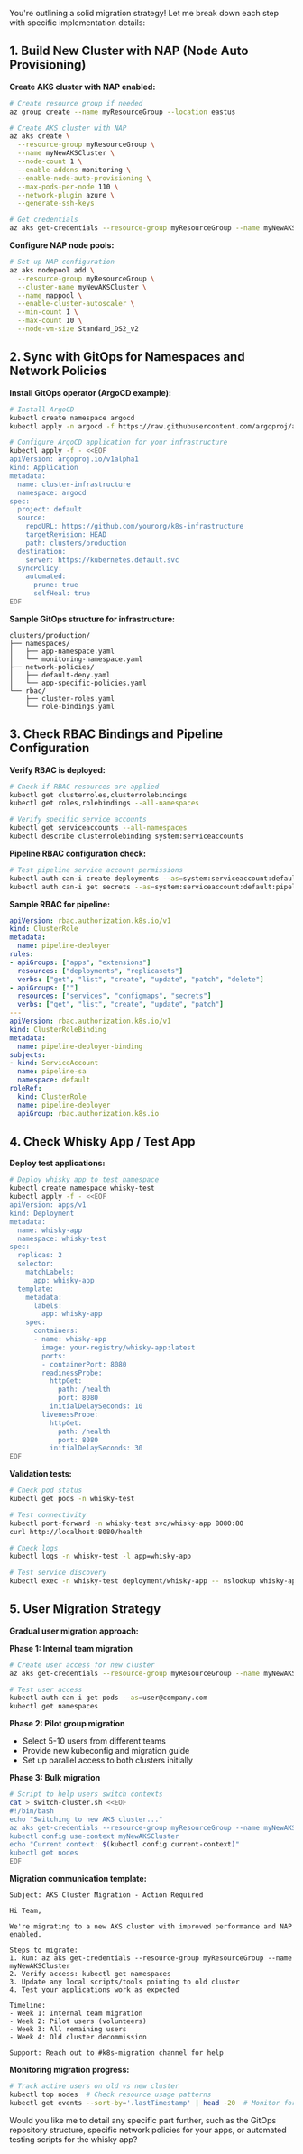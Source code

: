 You're outlining a solid migration strategy! Let me break down each step with specific implementation details:

## 1. Build New Cluster with NAP (Node Auto Provisioning)

**Create AKS cluster with NAP enabled:**
```bash
# Create resource group if needed
az group create --name myResourceGroup --location eastus

# Create AKS cluster with NAP
az aks create \
  --resource-group myResourceGroup \
  --name myNewAKSCluster \
  --node-count 1 \
  --enable-addons monitoring \
  --enable-node-auto-provisioning \
  --max-pods-per-node 110 \
  --network-plugin azure \
  --generate-ssh-keys

# Get credentials
az aks get-credentials --resource-group myResourceGroup --name myNewAKSCluster
```

**Configure NAP node pools:**
```bash
# Set up NAP configuration
az aks nodepool add \
  --resource-group myResourceGroup \
  --cluster-name myNewAKSCluster \
  --name nappool \
  --enable-cluster-autoscaler \
  --min-count 1 \
  --max-count 10 \
  --node-vm-size Standard_DS2_v2
```

## 2. Sync with GitOps for Namespaces and Network Policies

**Install GitOps operator (ArgoCD example):**
```bash
# Install ArgoCD
kubectl create namespace argocd
kubectl apply -n argocd -f https://raw.githubusercontent.com/argoproj/argo-cd/stable/manifests/install.yaml

# Configure ArgoCD application for your infrastructure
kubectl apply -f - <<EOF
apiVersion: argoproj.io/v1alpha1
kind: Application
metadata:
  name: cluster-infrastructure
  namespace: argocd
spec:
  project: default
  source:
    repoURL: https://github.com/yourorg/k8s-infrastructure
    targetRevision: HEAD
    path: clusters/production
  destination:
    server: https://kubernetes.default.svc
  syncPolicy:
    automated:
      prune: true
      selfHeal: true
EOF
```

**Sample GitOps structure for infrastructure:**
```
clusters/production/
├── namespaces/
│   ├── app-namespace.yaml
│   └── monitoring-namespace.yaml
├── network-policies/
│   ├── default-deny.yaml
│   └── app-specific-policies.yaml
└── rbac/
    ├── cluster-roles.yaml
    └── role-bindings.yaml
```

## 3. Check RBAC Bindings and Pipeline Configuration

**Verify RBAC is deployed:**
```bash
# Check if RBAC resources are applied
kubectl get clusterroles,clusterrolebindings
kubectl get roles,rolebindings --all-namespaces

# Verify specific service accounts
kubectl get serviceaccounts --all-namespaces
kubectl describe clusterrolebinding system:serviceaccounts
```

**Pipeline RBAC configuration check:**
```bash
# Test pipeline service account permissions
kubectl auth can-i create deployments --as=system:serviceaccount:default:pipeline-sa
kubectl auth can-i get secrets --as=system:serviceaccount:default:pipeline-sa -n production
```

**Sample RBAC for pipeline:**
```yaml
apiVersion: rbac.authorization.k8s.io/v1
kind: ClusterRole
metadata:
  name: pipeline-deployer
rules:
- apiGroups: ["apps", "extensions"]
  resources: ["deployments", "replicasets"]
  verbs: ["get", "list", "create", "update", "patch", "delete"]
- apiGroups: [""]
  resources: ["services", "configmaps", "secrets"]
  verbs: ["get", "list", "create", "update", "patch"]
---
apiVersion: rbac.authorization.k8s.io/v1
kind: ClusterRoleBinding
metadata:
  name: pipeline-deployer-binding
subjects:
- kind: ServiceAccount
  name: pipeline-sa
  namespace: default
roleRef:
  kind: ClusterRole
  name: pipeline-deployer
  apiGroup: rbac.authorization.k8s.io
```

## 4. Check Whisky App / Test App

**Deploy test applications:**
```bash
# Deploy whisky app to test namespace
kubectl create namespace whisky-test
kubectl apply -f - <<EOF
apiVersion: apps/v1
kind: Deployment
metadata:
  name: whisky-app
  namespace: whisky-test
spec:
  replicas: 2
  selector:
    matchLabels:
      app: whisky-app
  template:
    metadata:
      labels:
        app: whisky-app
    spec:
      containers:
      - name: whisky-app
        image: your-registry/whisky-app:latest
        ports:
        - containerPort: 8080
        readinessProbe:
          httpGet:
            path: /health
            port: 8080
          initialDelaySeconds: 10
        livenessProbe:
          httpGet:
            path: /health
            port: 8080
          initialDelaySeconds: 30
EOF
```

**Validation tests:**
```bash
# Check pod status
kubectl get pods -n whisky-test

# Test connectivity
kubectl port-forward -n whisky-test svc/whisky-app 8080:80
curl http://localhost:8080/health

# Check logs
kubectl logs -n whisky-test -l app=whisky-app

# Test service discovery
kubectl exec -n whisky-test deployment/whisky-app -- nslookup whisky-app.whisky-test.svc.cluster.local
```

## 5. User Migration Strategy

**Gradual user migration approach:**

**Phase 1: Internal team migration**
```bash
# Create user access for new cluster
az aks get-credentials --resource-group myResourceGroup --name myNewAKSCluster --admin

# Test user access
kubectl auth can-i get pods --as=user@company.com
kubectl get namespaces
```

**Phase 2: Pilot group migration**
- Select 5-10 users from different teams
- Provide new kubeconfig and migration guide
- Set up parallel access to both clusters initially

**Phase 3: Bulk migration**
```bash
# Script to help users switch contexts
cat > switch-cluster.sh <<EOF
#!/bin/bash
echo "Switching to new AKS cluster..."
az aks get-credentials --resource-group myResourceGroup --name myNewAKSCluster --overwrite-existing
kubectl config use-context myNewAKSCluster
echo "Current context: $(kubectl config current-context)"
kubectl get nodes
EOF
```

**Migration communication template:**
```
Subject: AKS Cluster Migration - Action Required

Hi Team,

We're migrating to a new AKS cluster with improved performance and NAP enabled.

Steps to migrate:
1. Run: az aks get-credentials --resource-group myResourceGroup --name myNewAKSCluster
2. Verify access: kubectl get namespaces
3. Update any local scripts/tools pointing to old cluster
4. Test your applications work as expected

Timeline:
- Week 1: Internal team migration
- Week 2: Pilot users (volunteers)
- Week 3: All remaining users
- Week 4: Old cluster decommission

Support: Reach out to #k8s-migration channel for help
```

**Monitoring migration progress:**
```bash
# Track active users on old vs new cluster
kubectl top nodes  # Check resource usage patterns
kubectl get events --sort-by='.lastTimestamp' | head -20  # Monitor for issues
```

Would you like me to detail any specific part further, such as the GitOps repository structure, specific network policies for your apps, or automated testing scripts for the whisky app?